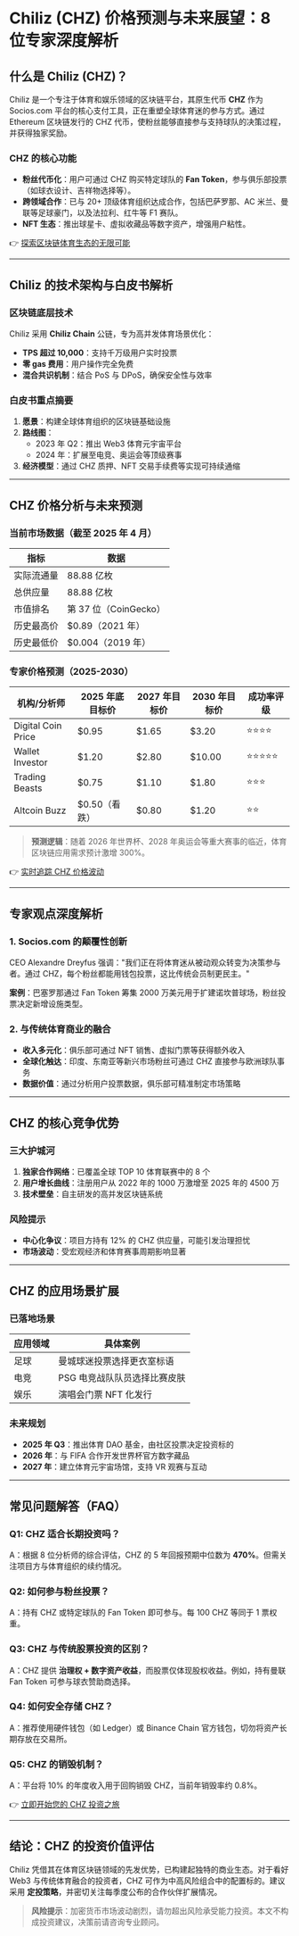 # Chiliz (CHZ) 价格预测与未来展望：8 位专家深度解析

## 什么是 Chiliz (CHZ)？

Chiliz 是一个专注于体育和娱乐领域的区块链平台，其原生代币 **CHZ** 作为 Socios.com 平台的核心支付工具，正在重塑全球体育迷的参与方式。通过 Ethereum 区块链发行的 CHZ 代币，使粉丝能够直接参与支持球队的决策过程，并获得独家奖励。

### CHZ 的核心功能
- **粉丝代币化**：用户可通过 CHZ 购买特定球队的 **Fan Token**，参与俱乐部投票（如球衣设计、吉祥物选择等）。
- **跨领域合作**：已与 20+ 顶级体育组织达成合作，包括巴萨罗那、AC 米兰、曼联等足球豪门，以及法拉利、红牛等 F1 赛队。
- **NFT 生态**：推出球星卡、虚拟收藏品等数字资产，增强用户粘性。

👉 [探索区块链体育生态的无限可能](https://bit.ly/okx_welcome)

---

## Chiliz 的技术架构与白皮书解析

### 区块链底层技术
Chiliz 采用 **Chiliz Chain** 公链，专为高并发体育场景优化：
- **TPS 超过 10,000**：支持千万级用户实时投票
- **零 gas 费用**：用户操作完全免费
- **混合共识机制**：结合 PoS 与 DPoS，确保安全性与效率

### 白皮书重点摘要
1. **愿景**：构建全球体育组织的区块链基础设施
2. **路线图**：
   - 2023 年 Q2：推出 Web3 体育元宇宙平台
   - 2024 年：扩展至电竞、奥运会等顶级赛事
3. **经济模型**：通过 CHZ 质押、NFT 交易手续费等实现可持续通缩

---

## CHZ 价格分析与未来预测

### 当前市场数据（截至 2025 年 4 月）
| 指标         | 数据                |
|--------------|---------------------|
| 实际流通量   | 88.88 亿枚          |
| 总供应量     | 88.88 亿枚          |
| 市值排名     | 第 37 位（CoinGecko）|
| 历史最高价   | $0.89（2021 年）    |
| 历史最低价   | $0.004（2019 年）   |

### 专家价格预测（2025-2030）
| 机构/分析师       | 2025 年底目标价 | 2027 年目标价 | 2030 年目标价 | 成功率评级 |
|-------------------|------------------|----------------|----------------|------------|
| Digital Coin Price | $0.95            | $1.65          | $3.20          | ⭐⭐⭐⭐      |
| Wallet Investor    | $1.20            | $2.80          | $10.00         | ⭐⭐⭐⭐⭐     |
| Trading Beasts     | $0.75            | $1.10          | $1.80          | ⭐⭐⭐        |
| Altcoin Buzz       | $0.50（看跌）    | $0.80          | $1.20          | ⭐⭐         |

> **预测逻辑**：随着 2026 年世界杯、2028 年奥运会等重大赛事的临近，体育区块链应用需求预计激增 300%。

👉 [实时追踪 CHZ 价格波动](https://bit.ly/okx_welcome)

---

## 专家观点深度解析

### 1. Socios.com 的颠覆性创新
CEO Alexandre Dreyfus 强调："我们正在将体育迷从被动观众转变为决策参与者。通过 CHZ，每个粉丝都能用钱包投票，这比传统会员制更民主。"

**案例**：巴塞罗那通过 Fan Token 筹集 2000 万美元用于扩建诺坎普球场，粉丝投票决定新增设施类型。

### 2. 与传统体育商业的融合
- **收入多元化**：俱乐部可通过 NFT 销售、虚拟门票等获得额外收入
- **全球化触达**：印度、东南亚等新兴市场粉丝可通过 CHZ 直接参与欧洲球队事务
- **数据价值**：通过分析用户投票数据，俱乐部可精准制定市场策略

---

## CHZ 的核心竞争优势

### 三大护城河
1. **独家合作网络**：已覆盖全球 TOP 10 体育联赛中的 8 个
2. **用户增长曲线**：注册用户从 2022 年的 1000 万激增至 2025 年的 4500 万
3. **技术壁垒**：自主研发的高并发区块链系统

### 风险提示
- **中心化争议**：项目方持有 12% 的 CHZ 供应量，可能引发治理担忧
- **市场波动**：受宏观经济和体育赛事周期影响显著

---

## CHZ 的应用场景扩展

### 已落地场景
| 应用领域       | 具体案例                          |
|----------------|-----------------------------------|
| 足球           | 曼城球迷投票选择更衣室标语       |
| 电竞           | PSG 电竞战队队员选择比赛皮肤     |
| 娱乐           | 演唱会门票 NFT 化发行            |

### 未来规划
- **2025 年 Q3**：推出体育 DAO 基金，由社区投票决定投资标的
- **2026 年**：与 FIFA 合作开发世界杯官方数字藏品
- **2027 年**：建立体育元宇宙场馆，支持 VR 观赛与互动

---

## 常见问题解答（FAQ）

### Q1: CHZ 适合长期投资吗？
A：根据 8 位分析师的综合评估，CHZ 的 5 年回报预期中位数为 **470%**。但需关注项目方与体育组织的续约情况。

### Q2: 如何参与粉丝投票？
A：持有 CHZ 或特定球队的 Fan Token 即可参与。每 100 CHZ 等同于 1 票权重。

### Q3: CHZ 与传统股票投资的区别？
A：CHZ 提供 **治理权 + 数字资产收益**，而股票仅体现股权收益。例如，持有曼联 Fan Token 可参与球衣赞助商选择。

### Q4: 如何安全存储 CHZ？
A：推荐使用硬件钱包（如 Ledger）或 Binance Chain 官方钱包，切勿将资产长期存放在交易所。

### Q5: CHZ 的销毁机制？
A：平台将 10% 的年度收入用于回购销毁 CHZ，当前年销毁率约 0.8%。

👉 [立即开始您的 CHZ 投资之旅](https://bit.ly/okx_welcome)

---

## 结论：CHZ 的投资价值评估

Chiliz 凭借其在体育区块链领域的先发优势，已构建起独特的商业生态。对于看好 Web3 与传统体育融合的投资者，CHZ 可作为中高风险组合中的配置标的。建议采用 **定投策略**，并密切关注每季度公布的合作伙伴扩展情况。

> **风险提示**：加密货币市场波动剧烈，请勿超出风险承受能力投资。本文不构成投资建议，决策前请咨询专业顾问。